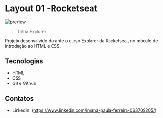 # Layout 01 -Rocketseat
![preview](https://user-images.githubusercontent.com/93100302/235353164-7ecb08c6-90a8-4dce-8565-2fde87decb12.png)



> Trilha Explorer

Projeto desenvolvido durante o curso Explorer da Rocketseat, no módulo de introdução ao HTML e CSS.

## Tecnologias

- HTML
- CSS
- Git e Github

## Contatos

- LinkedIn: (https://www.linkedin.com/in/ana-paula-ferreira-063709205/)
